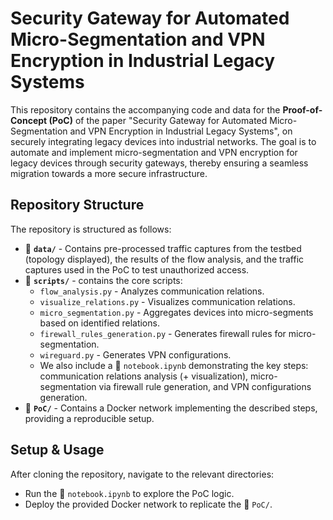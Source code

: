 # Security Gateway for Automated Micro-Segmentation and VPN Encryption in Industrial Legacy Systems 

This repository contains the accompanying code and data for the **Proof-of-Concept (PoC)** of the paper "Security Gateway for Automated Micro-Segmentation and VPN Encryption in Industrial Legacy Systems", on securely integrating legacy devices into industrial networks. The goal is to automate and implement micro-segmentation and VPN encryption for legacy devices through security gateways, thereby ensuring a seamless migration towards a more secure infrastructure. 

## Repository Structure
The repository is structured as follows:

- 📁 **`data/`** - Contains pre-processed traffic captures from the testbed (topology displayed), the results of the flow analysis, and the traffic captures used in the PoC to test unauthorized access.
- 📁 **`scripts/`** - contains the core scripts:
  - `flow_analysis.py` - Analyzes communication relations.
  - `visualize_relations.py` - Visualizes communication relations.
  - `micro_segmentation.py` - Aggregates devices into micro-segments based on identified relations.
  - `firewall_rules_generation.py` - Generates firewall rules for micro-segmentation.
  - `wireguard.py` - Generates VPN configurations.
  - We also include a 📓 `notebook.ipynb` demonstrating the key steps: communication relations analysis (+ visualization), micro-segmentation via firewall rule generation, and VPN configurations generation.
- 📁 **`PoC/`** - Contains a Docker network implementing the described steps, providing a reproducible setup.


## Setup & Usage
After cloning the repository, navigate to the relevant directories:

- Run the 📓 `notebook.ipynb` to explore the PoC logic.
- Deploy the provided Docker network to replicate the 📁 `PoC/`.